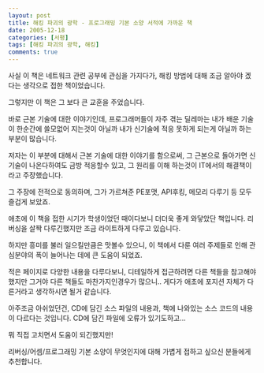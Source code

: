 ```yaml
---
layout: post
title: 해킹 파괴의 광학 - 프로그래밍 기본 소양 서적에 가까운 책
date: 2005-12-18
categories: [서평]
tags: [해킹 파괴의 광학, 해킹]
comments: true
---
```


사실 이 책은 네트워크 관련 공부에 관심을 가지다가, 해킹 방법에 대해 조금 알아야 겠다는 생각으로 접한 책이었습니다. 

그렇지만 이 책은 그 보다 큰 교훈을 주었습니다. 

바로 근본 기술에 대한 이야기인데, 프로그래머들이 자주 겪는 딜레마는 내가 배운 기술이 한순간에 쓸모없어 지는것이 아닐까 내가 신기술에 적응 못하게 되는게 아닐까 하는 부분이 많습니다.

저자는 이 부분에 대해서 근본 기술에 대한 이야기를 함으로써, 그 근본으로 돌아가면 신 기술이 나온다하여도 금방 적응할수 있고, 그 원리를 이해 하는것이 IT에서의 해결책이라고 주장했습니다. 

그 주장에 전적으로 동의하며, 그가 가르쳐준 PE포맷, API후킹, 메모리 다루기 등 모두 즐겁게 보았죠. 

애초에 이 책을 접한 시기가 학생이었던 때이다보니 더더욱 좋게 와닿았단 책입니다. 리버싱을 살짝 다루긴했지만 조금 라이트하게 다루고 있습니다.

하지만 흥미를 불러 일으킬만큼은 맛볼수 있으니, 이 책에서 다룬 여러 주제들로 인해 관심분야의 폭이 늘어나는 데에 큰 도움이 되었죠.

적은 페이지로 다양한 내용을 다루다보니, 디테일하게 접근하려면 다른 책들을 참고해야했지만 그거야 다른 책들도 마찬가지인경우가 많으니.. 게다가 애초에 포지션 자체가 다른거라고 생각하시면 될거 같습니다.

아주조금 아쉬었던건, CD에 담긴 소스 파일의 내용과, 책에 나와있는 소스 코드의 내용이 다르다는 것입니다. CD에 담긴 파일에 오류가 있기도하고...

뭐 직접 고치면서 도움이 되긴했지만!

리버싱/어셈/프로그래밍 기본 소양이 무엇인지에 대해 가볍게 접하고 싶으신 분들에게 추천합니다.